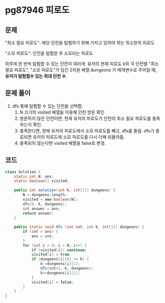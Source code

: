 # pg87946 피로도

## 문제

"최소 필요 피로도": 해당 던전을 탐험하기 위해 가지고 있어야 하는 최소한의 피로도

"소모 피로도": 던전을 탐험한 후 소모되는 피로도

하루에 한 번씩 탐험할 수 있는 던전이 여러개. 유저의 현재 피로도 k와 각 던전별 "최소 필요 피로도", "소모 피로도"가 담긴 2차원 배열 dungeons 가 매개변수로 주어질 때, **유저가 탐험할수 있는 최대 던전 수**.

## 문제 풀이

1. dfs 통해 탐험할 수 있는 던전을 선택함.
   1. N 크기의 visited 배열을 이용해 던전 방문 확인
   2. 방문하지 않은 던전이면, 현재 유저의 피로도가 던전의 최소 필요 피로도를 충족하는지 확인.
   3. 충족한다면, 현재 유저의 피로도에서 소모 피로도를 빼고, dfs를 돌림. dfs가 종료되면 유저의 피로도에 소모 피로도를 다시 더해 되돌려줌.
   4. 충족되지 않는다면 visited 배열을 false로 변경.

## 코드

```java
class Solution {
    static int N, ans;
    static boolean[] visited;
    
    public int solution(int k, int[][] dungeons) {
        N = dungeons.length;
        visited = new boolean[N];
        dfs(0, k, dungeons);
        int answer = ans;
        return answer;
    }
    
    public static void dfs (int cnt, int k, int[][] dungeons) {
        if (cnt > ans) {
            ans = cnt;
        }
        for (int i = 0; i < N; i++) {
            if (visited[i]) continue;
            visited[i] = true;
            if (dungeons[i][0] <= k) {
                k-=dungeons[i][1];
                dfs(cnt+1, k, dungeons);
                k+=dungeons[i][1];
            }
            visited[i] = false;
        }
    }
}
```

